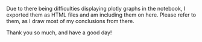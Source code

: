 Due to there being difficulties displaying plotly graphs in the notebook, I exported them as HTML files and am including them on here.
Please refer to them, as I draw most of my conclusions from there.

Thank you so much, and have a good day!
